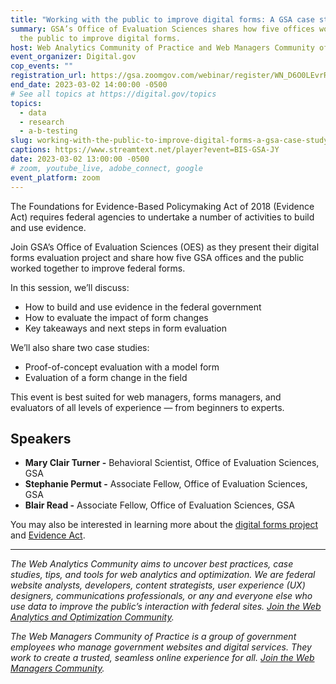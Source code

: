 ```yaml
---
title: "Working with the public to improve digital forms: A GSA case study"
summary: GSA’s Office of Evaluation Sciences shares how five offices worked with
  the public to improve digital forms.
host: Web Analytics Community of Practice and Web Managers Community of Practice
event_organizer: Digital.gov
cop_events: ""
registration_url: https://gsa.zoomgov.com/webinar/register/WN_D6O0LEvrR3qPRJ0k_cDgbA
end_date: 2023-03-02 14:00:00 -0500
# See all topics at https://digital.gov/topics
topics:
  - data
  - research
  - a-b-testing
slug: working-with-the-public-to-improve-digital-forms-a-gsa-case-study
captions: https://www.streamtext.net/player?event=BIS-GSA-JY
date: 2023-03-02 13:00:00 -0500
# zoom, youtube_live, adobe_connect, google
event_platform: zoom
---
```

The Foundations for Evidence-Based Policymaking Act of 2018 (Evidence Act) requires federal agencies to undertake a number of activities to build and use evidence. 

Join GSA’s Office of Evaluation Sciences (OES) as they present their digital forms evaluation project and share how five GSA offices and the public worked together to improve federal forms.

In this session, we’ll discuss:

* How to build and use evidence in the federal government
* How to evaluate the impact of form changes
* Key takeaways and next steps in form evaluation

We’ll also share two case studies:

* Proof-of-concept evaluation with a model form
* Evaluation of a form change in the field

This event is best suited for web managers, forms managers, and evaluators of all levels of experience — from beginners to experts.

## Speakers

* **Mary Clair Turner -** Behavioral Scientist, Office of Evaluation Sciences, GSA
* **Stephanie Permut -** Associate Fellow, Office of Evaluation Sciences, GSA
* **Blair Read -** Associate Fellow, Office of Evaluation Sciences, GSA

You may also be interested in learning more about the [digital forms project](https://oes.gsa.gov/projects/digital-forms/) and [Evidence Act](https://oes.gsa.gov/toolkits/).

- - -

*The Web Analytics Community aims to uncover best practices, case studies, tips, and tools for web analytics and optimization. We are federal website analysts, developers, content strategists, user experience (UX) designers, communications professionals, or any and everyone else who use data to improve the public’s interaction with federal sites. [Join the Web Analytics and Optimization Community](https://digital.gov/communities/web-analytics-and-optimization/).*

*The Web Managers Community of Practice is a group of government employees who manage government websites and digital services. They work to create a trusted, seamless online experience for all. [Join the Web Managers Community](https://digital.gov/communities/web-content-managers/).*